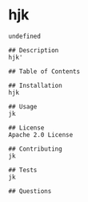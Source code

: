 # hjk

    undefined
  
    ## Description
    hjk'

    ## Table of Contents

    ## Installation
    hjk

    ## Usage
    jk

    ## License
    Apache 2.0 License

    ## Contributing
    jk

    ## Tests
    jk

    ## Questions

  